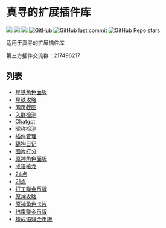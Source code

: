 # 真寻的扩展插件库

<p>
  <a href="https://www.oscs1024.com/cd/1535499661232435200?sign=e9655203">
    <img src="https://www.oscs1024.com/platform/badge/CRAZYShimakaze/zhenxun_extensive_plugin.svg">
  </a>

  <a href="https://github.com/CRAZYShimakaze/zhenxun_extensive_plugin">
    <img src="https://badgen.net/badge/Github/CRAZYShimakaze/zhenxun_extensive_plugin?icon=github">
  </a>

<img src="https://img.shields.io/badge/-Python3.9-3776AB?style=flat-square">
  <a href="https://github.com/CRAZYShimakaze/zhenxun_extensive_plugin/LICENSE">
    <img alt="GitHub" src="https://img.shields.io/github/license/CRAZYShimakaze/zhenxun_extensive_plugin?style=flat-square">
  </a>
  <img alt="GitHub last commit" src="https://img.shields.io/github/last-commit/CRAZYShimakaze/zhenxun_extensive_plugin?style=flat-square">
  <img alt="GitHub Repo stars" src="https://img.shields.io/github/stars/CRAZYShimakaze/zhenxun_extensive_plugin?style=flat-square">
  </p>

适用于真寻的扩展插件库

第三方插件交流群：217496217

## 列表

- [星铁角色面板](https://github.com/CRAZYShimakaze/zhenxun_extensive_plugin/tree/main/starrail_role_info)
- [星铁攻略](https://github.com/CRAZYShimakaze/zhenxun_extensive_plugin/tree/main/starrail_recommend)
- [网页截图](https://github.com/CRAZYShimakaze/zhenxun_extensive_plugin/tree/main/call)
- [入群检测](https://github.com/CRAZYShimakaze/zhenxun_extensive_plugin/tree/main/join_group_check)
- [Chatgpt](https://github.com/CRAZYShimakaze/zhenxun_extensive_plugin/tree/main/chatgpt)
- [昵称检测](https://github.com/CRAZYShimakaze/zhenxun_extensive_plugin/tree/main/nickname_check)
- [插件管理](https://github.com/CRAZYShimakaze/zhenxun_extensive_plugin/tree/main/plugin_manager)
- [舔狗日记](https://github.com/CRAZYShimakaze/zhenxun_extensive_plugin/tree/main/tgrj)
- [图片打分](https://github.com/CRAZYShimakaze/zhenxun_extensive_plugin/tree/main/setu_score)
- [原神角色面板](https://github.com/CRAZYShimakaze/zhenxun_extensive_plugin/tree/main/genshin_role_info)
- [成语接龙](https://github.com/CRAZYShimakaze/zhenxun_extensive_plugin/tree/main/idiom_salon)
- [24点](https://github.com/CRAZYShimakaze/zhenxun_extensive_plugin/tree/main/24_point)
- [21点](https://github.com/CRAZYShimakaze/zhenxun_extensive_plugin/tree/main/21_point)
- [打工赚金币版](https://github.com/CRAZYShimakaze/zhenxun_extensive_plugin/tree/main/work)
- [原神攻略](https://github.com/CRAZYShimakaze/zhenxun_plugin/tree/main/genshin_recommend)
- [原神角色卡片](https://github.com/CRAZYShimakaze/zhenxun_extensive_plugin/tree/main/genshin_role_card)
- [扫雷赚金币版](https://github.com/CRAZYShimakaze/zhenxun_extensive_plugin/tree/main/minesweeper)
- [猜成语赚金币版](https://github.com/CRAZYShimakaze/zhenxun_extensive_plugin/tree/main/guess_riddle)
